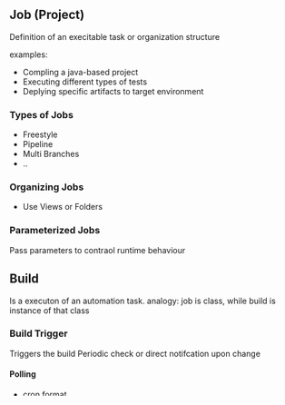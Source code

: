 ## Job (Project)
Definition of an execitable task or organization structure

examples: 
- Compling a java-based project
- Executing different types of tests
- Deplying specific artifacts to target environment

### Types of Jobs

* Freestyle
* Pipeline
* Multi Branches 
* ..


### Organizing Jobs
* Use Views or Folders

### Parameterized Jobs
Pass parameters to contraol runtime behaviour


## Build
Is a executon of an automation task.
analogy: job is class, while build is instance of that class

### Build Trigger
Triggers the build
Periodic check or direct notifcation upon change

#### Polling 
- cron format
#### Webhook
- 
#### Build after other projects
 upstream project triggers the downstream project


## Build Steps
### Execute Windows batch command
### Execute Shell
### ...

## Built-in Env Variables
Available to all builds

## Global Tools

